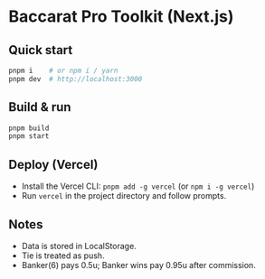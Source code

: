 # Baccarat Pro Toolkit (Next.js)

## Quick start
```bash
pnpm i    # or npm i / yarn
pnpm dev  # http://localhost:3000
```

## Build & run
```bash
pnpm build
pnpm start
```

## Deploy (Vercel)
- Install the Vercel CLI: `pnpm add -g vercel` (or `npm i -g vercel`)
- Run `vercel` in the project directory and follow prompts.

## Notes
- Data is stored in LocalStorage.
- Tie is treated as push.
- Banker(6) pays 0.5u; Banker wins pay 0.95u after commission.
```)
